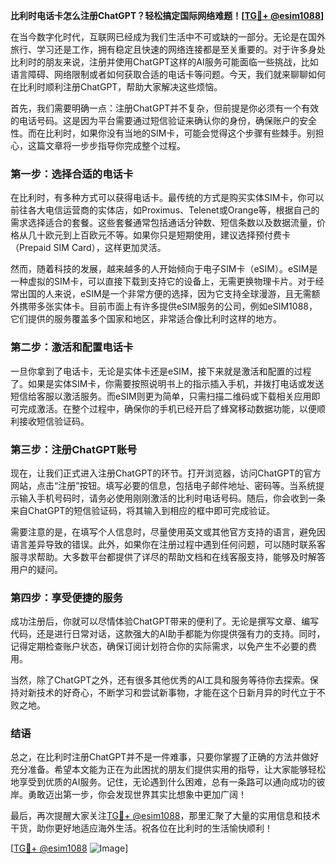 **比利时电话卡怎么注册ChatGPT？轻松搞定国际网络难题！[[TG💪+ @esim1088](https://t.me/s/esim1088)]**

在当今数字化时代，互联网已经成为我们生活中不可或缺的一部分。无论是在国外旅行、学习还是工作，拥有稳定且快速的网络连接都是至关重要的。对于许多身处比利时的朋友来说，注册并使用ChatGPT这样的AI服务可能面临一些挑战，比如语言障碍、网络限制或者如何获取合适的电话卡等问题。今天，我们就来聊聊如何在比利时顺利注册ChatGPT，帮助大家解决这些烦恼。

首先，我们需要明确一点：注册ChatGPT并不复杂，但前提是你必须有一个有效的电话号码。这是因为平台需要通过短信验证来确认你的身份，确保账户的安全性。而在比利时，如果你没有当地的SIM卡，可能会觉得这个步骤有些棘手。别担心，这篇文章将一步步指导你完成整个过程。

### 第一步：选择合适的电话卡

在比利时，有多种方式可以获得电话卡。最传统的方式是购买实体SIM卡，你可以前往各大电信运营商的实体店，如Proximus、Telenet或Orange等，根据自己的需求选择适合的套餐。这些套餐通常包括通话分钟数、短信条数以及数据流量，价格从几十欧元到上百欧元不等。如果你只是短期使用，建议选择预付费卡（Prepaid SIM Card），这样更加灵活。

然而，随着科技的发展，越来越多的人开始倾向于电子SIM卡（eSIM）。eSIM是一种虚拟的SIM卡，可以直接下载到支持它的设备上，无需更换物理卡片。对于经常出国的人来说，eSIM是一个非常方便的选择，因为它支持全球漫游，且无需额外携带多张实体卡。目前市面上有许多提供eSIM服务的公司，例如eSIM1088，它们提供的服务覆盖多个国家和地区，非常适合像比利时这样的地方。

### 第二步：激活和配置电话卡

一旦你拿到了电话卡，无论是实体卡还是eSIM，接下来就是激活和配置的过程了。如果是实体SIM卡，你需要按照说明书上的指示插入手机，并拨打电话或发送短信给客服以激活服务。而eSIM则更为简单，只需扫描二维码或下载相关应用即可完成激活。在整个过程中，确保你的手机已经开启了蜂窝移动数据功能，以便顺利接收短信验证码。

### 第三步：注册ChatGPT账号

现在，让我们正式进入注册ChatGPT的环节。打开浏览器，访问ChatGPT的官方网站，点击“注册”按钮。填写必要的信息，包括电子邮件地址、密码等。当系统提示输入手机号码时，请务必使用刚刚激活的比利时电话号码。随后，你会收到一条来自ChatGPT的短信验证码，将其输入到相应的框中即可完成验证。

需要注意的是，在填写个人信息时，尽量使用英文或其他官方支持的语言，避免因语言差异导致的错误。此外，如果你在注册过程中遇到任何问题，可以随时联系客服寻求帮助。大多数平台都提供了详尽的帮助文档和在线客服支持，能够及时解答用户的疑问。

### 第四步：享受便捷的服务

成功注册后，你就可以尽情体验ChatGPT带来的便利了。无论是撰写文章、编写代码，还是进行日常对话，这款强大的AI助手都能为你提供强有力的支持。同时，记得定期检查账户状态，确保订阅计划符合你的实际需求，以免产生不必要的费用。

当然，除了ChatGPT之外，还有很多其他优秀的AI工具和服务等待你去探索。保持对新技术的好奇心，不断学习和尝试新事物，才能在这个日新月异的时代立于不败之地。

### 结语

总之，在比利时注册ChatGPT并不是一件难事，只要你掌握了正确的方法并做好充分准备。希望本文能为正在为此困扰的朋友们提供实用的指导，让大家能够轻松地享受到优质的AI服务。记住，无论遇到什么困难，总有一条路可以通向成功的彼岸。勇敢迈出第一步，你会发现世界其实比想象中更加广阔！

最后，再次提醒大家关注[TG💪+ @esim1088](https://t.me/s/esim1088)，那里汇聚了大量的实用信息和技术干货，助你更好地适应海外生活。祝各位在比利时的生活愉快顺利！

[[TG💪+ @esim1088](https://t.me/s/esim1088) ![Image](https://i.postimg.cc/4NQfJmqS/Snipaste-2025-05-13-00-14-12.png)]